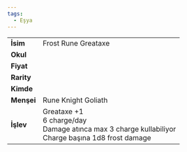 ```yaml
---
tags:
  - Eşya
---  
```

  
|  |  |  
|---|---|  
| **İsim** | Frost Rune Greataxe|  
| **Okul** | |  
| **Fiyat** | |  
| **Rarity** | |  
| **Kimde** | |  
| **Menşei** | Rune Knight Goliath|  
| **İşlev** | Greataxe +1<br>6 charge/day<br>Damage atınca max 3 charge kullabiliyor<br>Charge başına 1d8 frost damage|  
